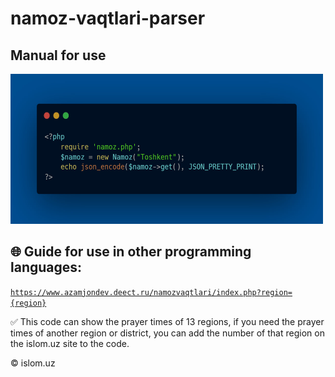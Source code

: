 # namoz-vaqtlari-parser

## Manual for use
<img src="https://github.com/ulugbekivich/namoz-vaqtlari-parser/blob/main/assets/manual_for_use.jpg" width="500" height="240">
<br>

## 🌐 Guide for use in other programming languages:

<code>https://www.azamjondev.deect.ru/namozvaqtlari/index.php?region={region}</code>

✅ This code can show the prayer times of 13 regions, if you need the prayer times of another region or district, you can add the number of that region on the <a hef="https://islom.uz/">islom.uz</a> site to the code.

<a hef="https://islom.uz/">©️ islom.uz</a>